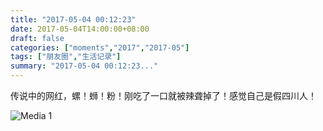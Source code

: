 ```yaml
---
title: "2017-05-04 00:12:23"
date: 2017-05-04T14:00:00+08:00
draft: false
categories: ["moments","2017","2017-05"]
tags: ["朋友圈","生活记录"]
summary: "2017-05-04 00:12:23..."
---
```


传说中的网红，螺！蛳！粉！刚吃了一口就被辣聋掉了！感觉自己是假四川人！

![Media 1](/Moments/photos/2017-05-04/201705040012230.jpg)

